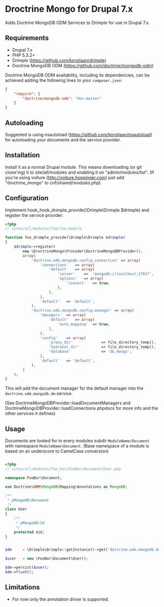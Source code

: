 Droctrine Mongo for Drupal 7.x
========================

Adds Doctrine MongoDB ODM Services to Drimple for use in Drupal 7.x. 
 
Requirements
--------------------------------

* Drupal 7.x
* PHP 5.3.2+
* Drimple (https://github.com/korstiaan/drimple)
* Doctrine MongoDB ODM (https://github.com/doctrine/mongodb-odm)

Doctrine MongoDB ODM availability, including its dependencies, can be achieved adding the following lines to your `composer.json`:

```json
{
	"require": {
	    "doctrine/mongodb-odm": "dev-master"
	}
}
```

Autoloading
--------------------------------

Suggested is using nsautoload (https://github.com/korstiaan/nsautoload) for autoloading your documents and the service provider.

Installation
--------------------------------

Install it as a normal Drupal module. This means downloading (or git clone'ing) it to site/all/modules and enabling it on "admin/modules/list".
(If you're using voiture (http://voiture.hoppinger.com) just add "droctrine_mongo" to cnf/shared/modules.php)


Configuration
--------------------------------

Implement hook_hook_drimple_provide(\Drimple\Drimple $drimple) and register the service provider:

```php
<?php
// sites/all/modules/foo/foo.module

function foo_drimple_provide(\Drimple\Drimple $drimple)
{
	$drimple->register(
		new \DroctrineMongo\Provider\DoctrineMongoDBProvider(), 
		array(
			'doctrine.odm.mongodb.config.connection' => array(
				'connections'	=> array(
					'default'	=> array(
						'server'	=>  'mongodb://localhost:27017',
						'options'	=> array(
							'connect'	=> true,
						),
					),
				),
				'default'	=> 'default',
			),
			'doctrine.odm.mongodb.config.manager' => array(
				'managers'	=> array(
					'default'	=> array(
						'auto_mapping'	=> true,
					),
				),
				'config'	=> array(
					'proxy_dir'				=> file_directory_temp(),
					'hydrator_dir'			=> file_directory_temp(),
					'database'				=> 'db_mongo',
				),
				'default'	=> 'default',
			),
		)
	);
}
```

This will add the document manager for the default manager into the `doctrine.odm.mongodb.dm` service.

(See DoctrineMongoDBProvider::loadDocumentManagers and DoctrineMongoDBProvider::loadConnections phpdocs for more info and the other services it defines)

Usage
--------------------------------

Documents are looked for in every modules subdir `ModuleName/Document` with namespace `ModuleName\Document`. (Base namespace of a module is based on an underscore to CamelCase conversion) 

```php

<?php
// sites/all/modules/foo_bar/FooBar/Document/User.php

namespace FooBar\Document;

use Doctrine\ODM\MongoDB\Mapping\Annotations as MongoDB;

/**
 * @MongoDB\Document
 */
class User
{
	/**
	 * @MongoDB\Id
	 */
	protected $id;
}

```

```php

$dm 	= \Drimple\Drimple::getInstance()->get('doctrine.odm.mongodb.dm');

$user 	= new \FooBar\Document\User();

$dm->persist($user);
$dm->flush();

``` 


Limitations
--------------------------------

* For now only the annotation driver is supported.
